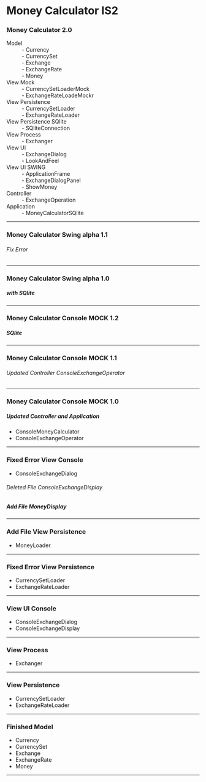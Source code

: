 Money Calculator IS2
===============

<h3>Money Calculator 2.0</h3>
<dl>
   <dt>Model</dt>
      <dd>- Currency</dd>
      <dd>- CurrencySet</dd>
      <dd>- Exchange</dd>
      <dd>- ExchangeRate</dd>
      <dd>- Money</dd>
   <dt>View Mock</dt>
      <dd>- CurrencySetLoaderMock</dd>
      <dd>- ExchangeRateLoadeMockr</dd>
   <dt>View Persistence</dt>
      <dd>- CurrencySetLoader</dd>
      <dd>- ExchangeRateLoader</dd>
   <dt>View Persistence SQlite</dt>
      <dd>- SQliteConnection</dd>
   <dt>View Process</dt>
      <dd>- Exchanger</dd>
   <dt>View UI</dt>
      <dd>- ExchangeDialog</dd>
      <dd>- LookAndFeel</dd>
   <dt>View UI SWING</dt>
      <dd>- ApplicationFrame</dd>
      <dd>- ExchangeDialogPanel</dd>
      <dd>- ShowMoney</dd>
   <dt>Controller</dt>
      <dd>- ExchangeOperation</dd>
   <dt>Application</dt>
      <dd>- MoneyCalculatorSQlite</dd>
</dl>
<hr/>

<h3>Money Calculator Swing alpha 1.1</h3>
<h6>Fix Error</h6>
<hr/>

<h3>Money Calculator Swing alpha 1.0</h3>
<h5>with SQlite</h5>
<hr/>

<h3>Money Calculator Console MOCK 1.2</h3>
<h5>SQlite</h5>
<hr/>

<h3>Money Calculator Console MOCK 1.1</h3>
<h6>Updated Controller ConsoleExchangeOperator</h6>
<hr/>

<h3>Money Calculator Console MOCK 1.0</h3>
<h5>Updated Controller and Application</h5>
<ul>
  <li>ConsoleMoneyCalculator</li>
  <li>ConsoleExchangeOperator</li>
</ul>
<hr/>

<h3>Fixed Error View Console</h3>
<ul><li>ConsoleExchangeDialog</li></ul>
<h6>Deleted File ConsoleExchangeDisplay</h6>
<h5>Add File MoneyDisplay</h5>
<hr/>

<h3>Add File View Persistence</h3>
<ul>
  <li>MoneyLoader</li>
</ul>
<hr/>

<h3>Fixed Error View Persistence</h3>
<ul>
  <li>CurrencySetLoader</li>
  <li>ExchangeRateLoader</li>
</ul>
<hr/>

<h3>View UI Console</h3>
<ul>
  <li>ConsoleExchangeDialog</li>
  <li>ConsoleExchangeDisplay</li>
</ul>
<hr/>

<h3>View Process</h3>
<ul>
  <li>Exchanger</li>
</ul>
<hr/>

<h3>View Persistence</h3>
<ul>
  <li>CurrencySetLoader</li>
  <li>ExchangeRateLoader</li>
</ul>
<hr/>

<h3>Finished Model</h3>
<ul>
  <li>Currency</li>
  <li>CurrencySet</li>
  <li>Exchange</li>
  <li>ExchangeRate</li>
  <li>Money</li>
</ul>
<hr/>
